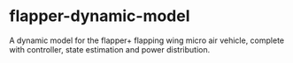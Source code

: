 # flapper-dynamic-model

A dynamic model for the flapper+ flapping wing micro air vehicle, complete with controller, state estimation and power distribution.
